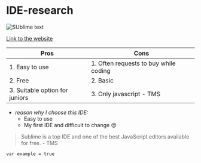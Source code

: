 # IDE-research


![SUblime text](https://static.techspot.com/images2/downloads/topdownload/2017/09/C9LqjoBXYAE-P6k.png)

[Link to the website](https://www.sublimetext.com/)

| Pros  | Cons |
| ------------- | ------------- |
| 1. Easy to use | 1. Often requests to buy while coding |
| 2. Free  | 2. Basic |
| 3. Suitable option for juniors  |  3. Only javascript - TMS|


* _reason why I choose this IDE:_
  - Easy to use
  - My first IDE and difficult to change :unamused:


> Sublime is a top IDE and one of the best JavaScript editors available for free. - TMS

`var example = true`
